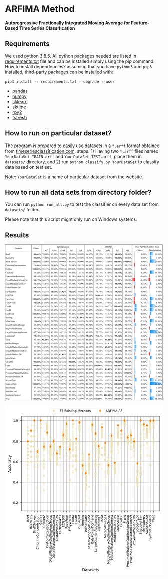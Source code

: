 # ARFIMA Method 

**Autoregressive Fractionally Integrated Moving Average for Feature-Based Time Series Classification**

## Requirements
We used python 3.8.5. All python packages needed are listed in [requirements.txt](requirements.txt) file  and can be installed simply using the pip command. How to install dependencies? assuming that you have `python3` and `pip3` installed, third-party packages can be installed with:

```
pip3 install -r requirements.txt --upgrade --user
```

* [pandas](https://pandas.pydata.org/)
* [numpy](https://numpy.org/)
* [sklearn](https://scikit-learn.org/stable/)
* [sktime](https://github.com/alan-turing-institute/sktime)
* [rpy2](https://rpy2.github.io/)
* [tsfresh](https://tsfresh.readthedocs.io/en/latest/)

## How to run on particular dataset?

The program is prepared to easily use datasets in a `*.arff` format obtained from [timeseriesclassification.com](http://timeseriesclassification.com), steps: 1) Having two `*.arff` files named `YourDataSet_TRAIN.arff` and `YourDataSet_TEST.arff`, place them in `datasets/` directory, and 2) run `python classify.py YourDataSet` to classify data based on test set.

Note: `YourDataSet` is a name of particular dataset from the website.

## How to run all data sets from directory folder?

You can run `python run_all.py` to test the classifier on every data set from `datasets/` folder.

Please note that this script might only run on Windows systems.

## Results
<p align="center">
  <img src="figure/comparison1.png"/>
</p>

<p align="center">
  <img src="figure/comparison2.png"/>
</p>
